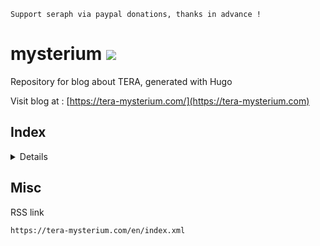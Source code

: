 ```
Support seraph via paypal donations, thanks in advance !
```

# mysterium [![](https://img.shields.io/badge/paypal-donate-333333.svg?colorA=0070BA&colorB=333333)](https://www.paypal.me/seraphinush)
Repository for blog about TERA, generated with Hugo

Visit blog at : [https://tera-mysterium.com/](https://tera-mysterium.com)

## Index
<details>

    - achievements
      - dungeons
      - encounters
      - extra
      - progression
      - tours
    - activities
    - character
    - equipment
    - instance
    - patch
      - 2016
      - 2017
      - 2018
      - 2019
      - 2020
      - 2021
    - suggestions
      - 2020
      - 2021

</details>

## Misc

RSS link

```
https://tera-mysterium.com/en/index.xml
```
